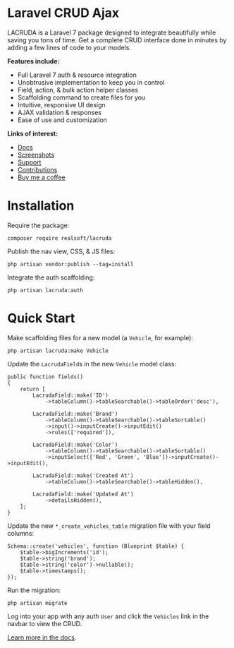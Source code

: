 # Laravel CRUD Ajax

LACRUDA is a Laravel 7 package designed to integrate beautifully while saving you tons of time. Get a complete CRUD interface done in minutes by adding a few lines of code to your models.

**Features include:**

- Full Laravel 7 auth & resource integration
- Unobtrusive implementation to keep you in control
- Field, action, & bulk action helper classes
- Scaffolding command to create files for you
- Intuitive, responsive UI design
- AJAX validation & responses
- Ease of use and customization

**Links of interest:**

- [Docs](https://github.com/realsoft/lacruda/tree/master/docs/readme.md)
- [Screenshots](https://imgur.com/a/uo1ZST5)
- [Support](https://github.com/realsoft/lacruda/issues)
- [Contributions](https://github.com/realsoft/lacruda/pulls)
- [Buy me a coffee](https://ko-fi.com/realsoft)

# Installation

Require the package:

    composer require realsoft/lacruda

Publish the nav view, CSS, & JS files:

    php artisan vendor:publish --tag=install

Integrate the auth scaffolding:

    php artisan lacruda:auth

# Quick Start

Make scaffolding files for a new model (a `Vehicle`, for example):

    php artisan lacruda:make Vehicle

Update the `LacrudaField`s in the new `Vehicle` model class:

    public function fields()
    {
        return [
            LacrudaField::make('ID')
                ->tableColumn()->tableSearchable()->tableOrder('desc'),

            LacrudaField::make('Brand')
                ->tableColumn()->tableSearchable()->tableSortable()
                ->input()->inputCreate()->inputEdit()
                ->rules(['required']),

            LacrudaField::make('Color')
                ->tableColumn()->tableSearchable()->tableSortable()
                ->inputSelect(['Red', 'Green', 'Blue'])->inputCreate()->inputEdit(),

            LacrudaField::make('Created At')
                ->tableColumn()->tableSearchable()->tableHidden(),

            LacrudaField::make('Updated At')
                ->detailsHidden(),
        ];
    }

Update the new `*_create_vehicles_table` migration file with your field columns:

    Schema::create('vehicles', function (Blueprint $table) {
        $table->bigIncrements('id');
        $table->string('brand');
        $table->string('color')->nullable();
        $table->timestamps();
    });

Run the migration:

    php artisan migrate

Log into your app with any auth `User` and click the `Vehicles` link in the navbar to view the CRUD.

[Learn more in the docs](https://github.com/realsoft/lacruda/tree/master/docs/readme.md).
